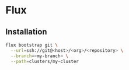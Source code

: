 # Flux


## Installation 
```bash
flux bootstrap git \
  --url=ssh://git@<host>/<org>/<repository> \
  --branch=<my-branch> \
  --path=clusters/my-cluster
  ```